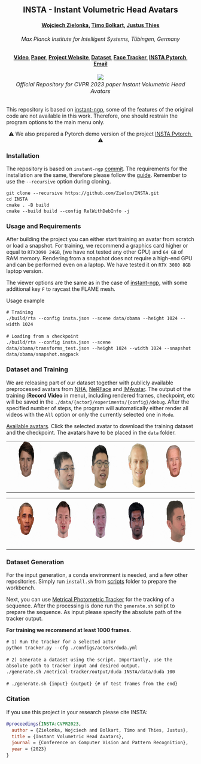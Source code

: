 <h2 align="center"><b>INSTA - Instant Volumetric Head Avatars</b></h2>

<h4 align="center"><b><a href="https://zielon.github.io/" target="_blank">Wojciech Zielonka</a>, <a href="https://sites.google.com/site/bolkartt/" target="_blank">Timo Bolkart</a>, <a href="https://justusthies.github.io/" target="_blank">Justus Thies</a></b></h4>

<h6 align="center"><i>Max Planck Institute for Intelligent Systems, Tübingen, Germany</i></h6>

<h4 align="center">
<a href="https://youtu.be/HOgaeWTih7Q" target="_blank">Video&nbsp</a>
<a href="https://arxiv.org/pdf/2211.12499v2.pdf" target="_blank">Paper&nbsp</a>
<a href="https://zielon.github.io/insta/" target="_blank">Project Website&nbsp</a>
<a href="https://keeper.mpdl.mpg.de/d/5ea4d2c300e9444a8b0b/" target="_blank"><b>Dataset&nbsp</b></a>
<a href="https://github.com/Zielon/metrical-tracker" target="_blank">Face Tracker&nbsp</a>
<a href="https://github.com/Zielon/INSTA-pytorch" target="_blank">INSTA Pytorch&nbsp</a>
<a href="mailto:&#105;&#110;&#115;&#116;&#97;&#64;&#116;&#117;&#101;&#46;&#109;&#112;&#103;&#46;&#100;&#101;">Email</a>
</h4>

<div align="center"> 
<img src="documents/faces.gif">
<br>
<i style="font-size: 1.05em;">Official Repository for CVPR 2023 paper Instant Volumetric Head Avatars</i>
</div>
<br>

This repository is based on [instant-ngp](https://github.com/NVlabs/instant-ngp), some of the features of the original code are not available in this work. Therefore, one should restrain the program options to the main menu only.

<div align="center"> 
&#x26A0 We also prepared a Pytorch demo version of the project <a href="https://github.com/Zielon/INSTA-pytorch" target="_blank">INSTA Pytorch&nbsp</a> &#x26A0
</div>

### Installation

The repository is based on `instant-ngp` [commit](https://github.com/NVlabs/instant-ngp/tree/e7631da9fca9d0f3467f826fccd7a5849b3f6309). The requirements for the installation are the same, therefore please follow the [guide](https://github.com/NVlabs/instant-ngp#building-instant-ngp-windows--linux).
Remember to use the `--recursive` option during cloning.

```shell
git clone --recursive https://github.com/Zielon/INSTA.git
cd INSTA
cmake . -B build
cmake --build build --config RelWithDebInfo -j
```

### Usage and Requirements

After building the project you can either start training an avatar from scratch or load a snapshot. For training, we recommend a graphics card higher or equal to `RTX3090 24GB`, (we have not tested any other GPU) and `64 GB` of RAM memory. Rendering from a snapshot does not require a high-end GPU
and can be performed even on a laptop. We have tested it on `RTX 3080 8GB` laptop version.

The viewer options are the same as in the case of [instant-ngp](https://github.com/NVlabs/instant-ngp#keyboard-shortcuts-and-recommended-controls), with some additional key `F` to raycast the FLAME mesh.

Usage example

```shell
# Training
./build/rta --config insta.json --scene data/obama --height 1024 --width 1024

# Loading from a checkpoint
./build/rta --config insta.json --scene data/obama/transforms_test.json --height 1024 --width 1024 --snapshot data/obama/snapshot.msgpack
```

### Dataset and Training

We are releasing part of our dataset together with publicly available preprocessed avatars from [NHA](https://github.com/philgras/neural-head-avatars), [NeRFace](https://github.com/gafniguy/4D-Facial-Avatars) and [IMAvatar](https://github.com/zhengyuf/IMavatar).
The output of the training (**Record Video** in menu), including rendered frames, checkpoint, etc will be saved in the `./data/{actor}/experiments/{config}/debug`.
After the specified number of steps, the program will automatically either render all videos with the `All` option or only the currently selected one in `Mode`.

[Available avatars](https://keeper.mpdl.mpg.de/d/5ea4d2c300e9444a8b0b/). Click the selected avatar to download the training dataset and the checkpoint. The avatars have to be placed in the `data` folder.
<div align="center" dis>
    <table class="images" width="100%"  style="border:0px solid white; width:100%;">
        <tr style="border: 0px;">
            <td style="border: 0px;"><a href="https://keeper.mpdl.mpg.de/f/53e9988994914c93bb51/?dl=1"><img src="documents/gifs/justin.gif" height="128" width="128"></a></td>
            <td style="border: 0px;"><a href="https://keeper.mpdl.mpg.de/f/1a58d09b3b7442988c3e/?dl=1"><img src="documents/gifs/nf_03.gif" height="128" width="128"></a></td>
            <td style="border: 0px;"><a href="https://keeper.mpdl.mpg.de/f/c3632aaba19542d49f1d/?dl=1"><img src="documents/gifs/nf_01.gif" height="128" width="128"></a></td>
            <td style="border: 0px;"><a href="https://keeper.mpdl.mpg.de/f/f273e0d5c6c14d8892a0/?dl=1"><img src="documents/gifs/marcel.gif" height="128" width="128"></a></td>
            <td style="border: 0px;"><a href="https://keeper.mpdl.mpg.de/f/9acb4822310c4d5aa555/?dl=1"><img src="documents/gifs/biden.gif" height="128" width="128"></a></td>
        </tr>
    </table>
    <table class="images" width="100%"  style="border:0px solid white; width:100%;">
        <tr style="border: 0px;">
            <td style="border: 0px;"><a href="https://keeper.mpdl.mpg.de/f/f1545b9e7ea74f9e802b/?dl=1"><img src="documents/gifs/obama.gif" height="128" width="128"></a></td>
            <td style="border: 0px;"><a href="https://keeper.mpdl.mpg.de/f/ba379b9a5c384722939c/?dl=1"><img src="documents/gifs/wojtek_1.gif" height="128" width="128"></a></td>
            <td style="border: 0px;"><a href="https://keeper.mpdl.mpg.de/f/0f81a65cbdee4e01bfae/?dl=1"><img src="documents/gifs/malte_1.gif" height="128" width="128"></a></td>
            <td style="border: 0px;"><a href="https://keeper.mpdl.mpg.de/f/ae5a0b3ae4c84c25944c/?dl=1"><img src="documents/gifs/bala.gif" height="128" width="128"></a></td>
            <td style="border: 0px;"><a href="https://keeper.mpdl.mpg.de/f/ece2fc07bbee424f80c6/?dl=1"><img src="documents/gifs/person_0004.gif" height="128" width="128"></a></td>
        </tr>
    </table>
</div>

### Dataset Generation

For the input generation, a conda environment is needed, and a few other repositories. Simply run `install.sh` from [scripts](https://github.com/Zielon/INSTA/tree/master/scripts) folder to prepare the workbench.

Next, you can use [Metrical Photometric Tracker](https://github.com/Zielon/metrical-tracker) for the tracking of a sequence. After the processing is done run the `generate.sh` script to prepare the sequence. As input please specify the absolute path of the tracker output.

**For training we recommend at least 1000 frames.**

```shell
# 1) Run the tracker for a selected actor
python tracker.py --cfg ./configs/actors/duda.yml

# 2) Generate a dataset using the script. Importantly, use the absolute path to tracker input and desired output.
./generate.sh /metrical-tracker/output/duda INSTA/data/duda 100

# ./generate.sh {input} {output} {# of test frames from the end}
```

### Citation

If you use this project in your research please cite INSTA:

```bibtex
@proceedings{INSTA:CVPR2023,
  author = {Zielonka, Wojciech and Bolkart, Timo and Thies, Justus},
  title = {Instant Volumetric Head Avatars},
  journal = {Conference on Computer Vision and Pattern Recognition},
  year = {2023}
}
```
